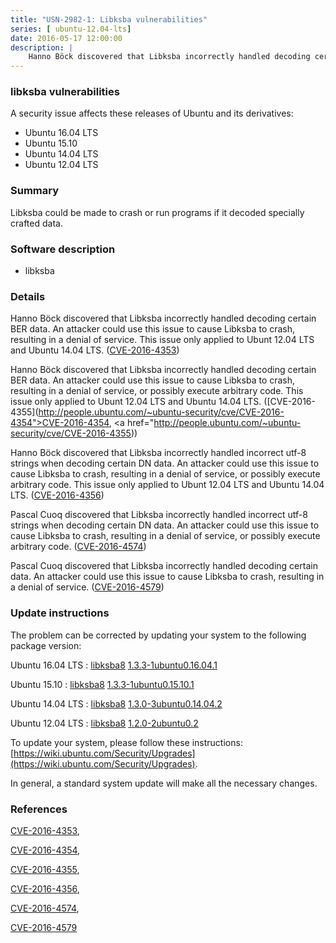 ```yaml
---
title: "USN-2982-1: Libksba vulnerabilities"
series: [ ubuntu-12.04-lts]
date: 2016-05-17 12:00:00
description: |
    Hanno Böck discovered that Libksba incorrectly handled decoding certain BER data. An attacker could use this issue to cause Libksba to crash, resulting in a denial of service. This issue only applied to Ubunt 12.04 LTS and Ubuntu 14.04 LTS. ([CVE-2016-4353](http://people.ubuntu.com/~ubuntu-security/cve/CVE-2016-4353))
--- 
```

 
### libksba vulnerabilities

A security issue affects these releases of Ubuntu and its derivatives:

* Ubuntu 16.04 LTS
* Ubuntu 15.10
* Ubuntu 14.04 LTS
* Ubuntu 12.04 LTS

### Summary

Libksba could be made to crash or run programs if it decoded specially crafted data.

### Software description

* libksba 

### Details

Hanno Böck discovered that Libksba incorrectly handled decoding certain BER data. An attacker could use this issue to cause Libksba to crash, resulting in a denial of service. This issue only applied to Ubunt 12.04 LTS and Ubuntu 14.04 LTS. ([CVE-2016-4353](http://people.ubuntu.com/~ubuntu-security/cve/CVE-2016-4353))

Hanno Böck discovered that Libksba incorrectly handled decoding certain BER data. An attacker could use this issue to cause Libksba to crash, resulting in a denial of service, or possibly execute arbitrary code. This issue only applied to Ubunt 12.04 LTS and Ubuntu 14.04 LTS. ([CVE-2016-4355](http://people.ubuntu.com/~ubuntu-security/cve/CVE-2016-4354">CVE-2016-4354</a>, <a href="http://people.ubuntu.com/~ubuntu-security/cve/CVE-2016-4355))

Hanno Böck discovered that Libksba incorrectly handled incorrect utf-8 strings when decoding certain DN data. An attacker could use this issue to cause Libksba to crash, resulting in a denial of service, or possibly execute arbitrary code. This issue only applied to Ubunt 12.04 LTS and Ubuntu 14.04 LTS. ([CVE-2016-4356](http://people.ubuntu.com/~ubuntu-security/cve/CVE-2016-4356))

Pascal Cuoq discovered that Libksba incorrectly handled incorrect utf-8 strings when decoding certain DN data. An attacker could use this issue to cause Libksba to crash, resulting in a denial of service, or possibly execute arbitrary code. ([CVE-2016-4574](http://people.ubuntu.com/~ubuntu-security/cve/CVE-2016-4574))

Pascal Cuoq discovered that Libksba incorrectly handled decoding certain data. An attacker could use this issue to cause Libksba to crash, resulting in a denial of service. ([CVE-2016-4579](http://people.ubuntu.com/~ubuntu-security/cve/CVE-2016-4579)) 

### Update instructions

The problem can be corrected by updating your system to the following package version:

Ubuntu 16.04 LTS
 : [libksba8](https://launchpad.net/ubuntu/+source/libksba) <span> [1.3.3-1ubuntu0.16.04.1](https://launchpad.net/ubuntu/+source/libksba/1.3.3-1ubuntu0.16.04.1) </span> 

Ubuntu 15.10
 : [libksba8](https://launchpad.net/ubuntu/+source/libksba) <span> [1.3.3-1ubuntu0.15.10.1](https://launchpad.net/ubuntu/+source/libksba/1.3.3-1ubuntu0.15.10.1) </span> 

Ubuntu 14.04 LTS
 : [libksba8](https://launchpad.net/ubuntu/+source/libksba) <span> [1.3.0-3ubuntu0.14.04.2](https://launchpad.net/ubuntu/+source/libksba/1.3.0-3ubuntu0.14.04.2) </span> 

Ubuntu 12.04 LTS
 : [libksba8](https://launchpad.net/ubuntu/+source/libksba) <span> [1.2.0-2ubuntu0.2](https://launchpad.net/ubuntu/+source/libksba/1.2.0-2ubuntu0.2) </span> 

To update your system, please follow these instructions: [https://wiki.ubuntu.com/Security/Upgrades](https://wiki.ubuntu.com/Security/Upgrades).

In general, a standard system update will make all the necessary changes. 

### References

 [CVE-2016-4353](http://people.ubuntu.com/~ubuntu-security/cve/CVE-2016-4353), 

 [CVE-2016-4354](http://people.ubuntu.com/~ubuntu-security/cve/CVE-2016-4354), 

 [CVE-2016-4355](http://people.ubuntu.com/~ubuntu-security/cve/CVE-2016-4355), 

 [CVE-2016-4356](http://people.ubuntu.com/~ubuntu-security/cve/CVE-2016-4356), 

 [CVE-2016-4574](http://people.ubuntu.com/~ubuntu-security/cve/CVE-2016-4574), 

 [CVE-2016-4579](http://people.ubuntu.com/~ubuntu-security/cve/CVE-2016-4579)
 
